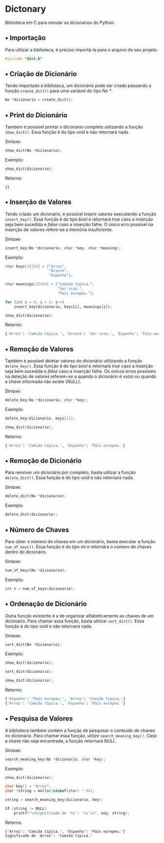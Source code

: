 # Dictonary

Biblioteca em C para simular os dicionários do Python.

## ▪ Importação

Para utilizar a biblioteca, é preciso importá-la para o arquivo do seu projeto.

```c
#include "dict.h"
```

## ▪ Criação de Dicionário

Tendo importado a biblioteca, um dicionário pode ser criado passando a função `create_dict()` para uma variável do tipo _No *_.

```python
No *dicionario = create_dict();
```

## ▪ Print do Dicionário

Também é possível printar o dicionário completo utilizando a função `show_dict()`. Essa função é do tipo _void_ e não retornará nada.

Sintaxe:

```python
show_dict(No *dicionario);
```

Exemplo: 

```python
show_dict(dicionario);
```

Retorno:

`{}`


## ▪ Inserção de Valores

Tendo criado um dicionário, é possível inserir valores executando a função `insert_key()`. Essa função é do tipo _bool_ e retornará _true_ caso a inserção seja bem sucedida e _false_ caso a inserção falhe. O único erro possível na inserção de valores refere-se a memória insuficiente.

Sintaxe:

```c
insert_key(No *dicionario, char *key, char *meaning);
```

Exemplo: 

```c
char keys[3][64] = {"Arroz",
                    "Árvore",
                    "Espanha"};

char meanings[3][64] = {"Comida típica.",
                        "Ser vivo.",
                        "País europeu."};
```
```python
for (int i = 0; i < 3; i++)
    insert_key(dicionario, keys[i], meanings[i]);

show_dict(dicionario);
```

Retorno:

```python
{'Arroz': 'Comida típica.', 'Árvore': 'Ser vivo.', 'Espanha': 'País europeu.'}
```

## ▪ Remoção de Valores

Também é possível deletar valores do dicionário utilizando a função `delete_key()`. Essa função é do tipo _bool_ e retornará _true_ caso a inserção seja bem sucedida e _false_ caso a inserção falhe. Os únicos erros possíveis na deleção de valores referem-se a quando o dicionário é vazio ou quando a chave informada não existe (_NULL_).

Sintaxe:

```c
delete_key(No *dicionario, char *key);
```

Exemplo: 

```c
delete_key(dicionario, keys[1]);

show_dict(dicionario);
```

Retorno:

```python
{'Arroz': 'Comida típica.', 'Espanha': 'País europeu.'}
```

## ▪ Remoção de Dicionário

Para remover um dicionário por completo, basta utilizar a função `delete_dict()`. Essa função é do tipo _void_ e não retornará nada.

Sintaxe:

```python
delete_dict(No *dicionario);
```

Exemplo: 

```c
delete_dict(dicionario);
```

## ▪ Número de Chaves

Para obter o número de chaves em um dicionário, basta executar a função `num_of_keys()`. Essa função é do tipo _int_ e retornára o número de chaves dentro do dicionário.

Sintaxe:

```python
num_of_keys(No *dicionario);
```

Exemplo: 

```c
int n = num_of_keys(dicionario);
```

## ▪ Ordenação de Dicionário

Outra função existente é a de organizar alfabeticamente as chaves de um dicionário. Para chamar essa função, basta utilizar `sort_dict()`. Essa função é do tipo _void_ e não retornará nada.

Sintaxe:

```python
sort_dict(No *dicionario);
```

Exemplo: 

```c
show_dict(dicionario);

sort_dict(dicionario);

show_dict(dicionario);
```

Retorno: 

```python
{'Espanha': 'País europeu.', 'Arroz': 'Comida típica.'}
{'Arroz': 'Comida típica.', 'Espanha': 'País europeu.'}
```

## ▪ Pesquisa de Valores

A biblioteca também contém a função de pesquisar o conteúdo de chaves no dicionário. Para chamar essa função, utilize `search_meaning_key()`. Caso a chave não seja encontrada, a função retornará _NULL_.

Sintaxe:

```c
search_meaning_key(No *dicionario, char *key);
```

Exemplo: 

```c
show_dict(dicionario);

char key[] = "Arroz";
char *string = malloc(sizeof(char) * 64);

string = search_meaning_key(dicionario, key);

if (string != NULL)
    printf("\nSignificado de '%s': '%s'\n", key, string);
```

Retorno: 

```
{'Arroz': 'Comida típica.', 'Espanha': 'País europeu.'}
Significado de 'Arroz': 'Comida típica.'
```